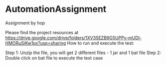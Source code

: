 # AutomationAssignment
Assignment by hop


Please find the project resources at https://drive.google.com/drive/folders/1XV35EZB9G5UPPy-mUDl-HMORuSiKw1px?usp=sharing
How to run and execute the test:

Step 1: Unzip the file, you will get 2 different files - 1 jar and 1 bat file
Step 2: Double click on bat file to execute the test case 
